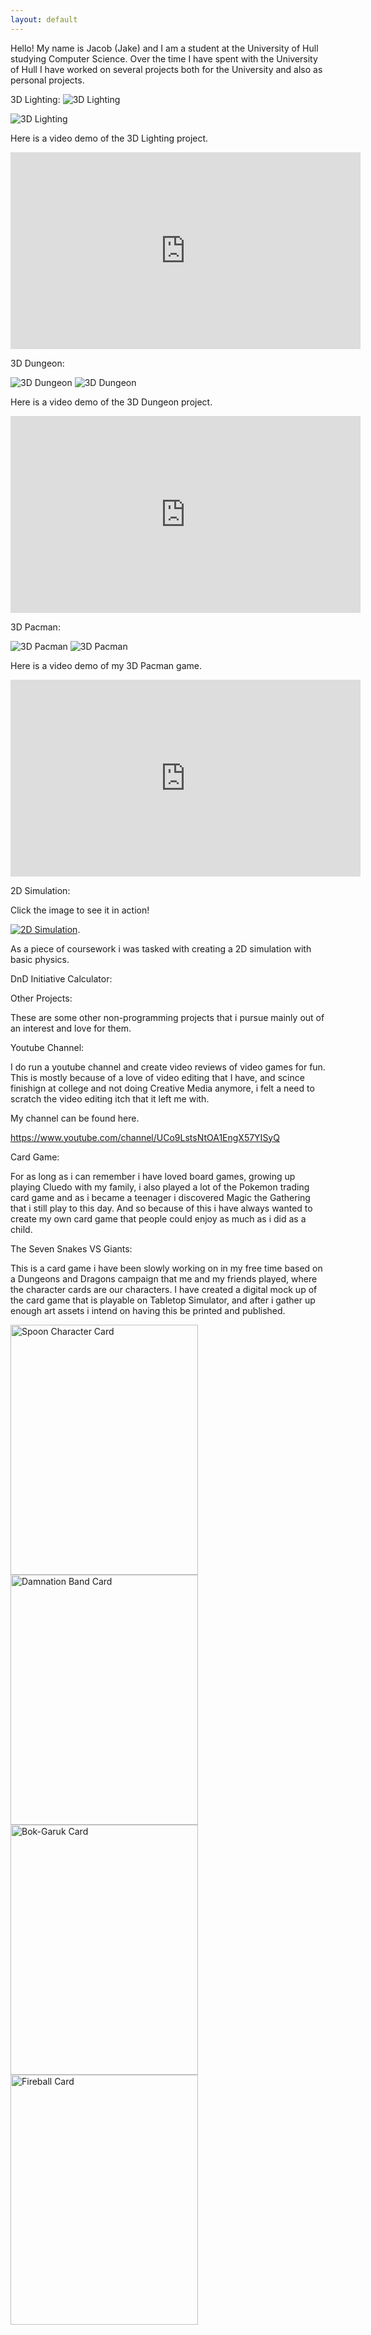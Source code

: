 ```yaml
---
layout: default
---
```


Hello! My name is Jacob (Jake) and I am a student at the University of Hull studying Computer Science.
Over the time I have spent with the University of Hull I have worked on several projects both
for the University and also as personal projects.

3D Lighting:
<img src="images/3DLight1.png" alt="3D Lighting">

<img src="images/3DLight2.png" alt="3D Lighting">

Here is a video demo of the 3D Lighting project.

<iframe width="560" height="315" src="https://www.youtube.com/embed/THPk8BGfypQ" frameborder="0" allow="accelerometer; autoplay; encrypted-media; gyroscope; picture-in-picture" allowfullscreen></iframe>

3D Dungeon:

<img src="images/3DDungeon1.png" alt="3D Dungeon">

<img src="images/3DDungeon2.png" alt="3D Dungeon">

Here is a video demo of the 3D Dungeon project.

<iframe width="560" height="315" src="https://www.youtube.com/embed/AbW8nn6e33g" frameborder="0" allow="accelerometer; autoplay; encrypted-media; gyroscope; picture-in-picture" allowfullscreen></iframe>

3D Pacman:

<img src="images/Pacman1.png" alt="3D Pacman">

<img src="images/Pacman2.png" alt="3D Pacman">

Here is a video demo of my 3D Pacman game.

<iframe width="560" height="315" src="https://www.youtube.com/embed/jwVj4e4HU9E" frameborder="0" allow="accelerometer; autoplay; encrypted-media; gyroscope; picture-in-picture" allowfullscreen></iframe>

2D Simulation:

Click the image to see it in action!

[<img src="images/2D.png" alt="2D Simulation">](./2D/index.html).

As a piece of coursework i was tasked with creating a 2D simulation with basic physics.

DnD Initiative Calculator:

Other Projects:

These are some other non-programming projects that i pursue mainly out of an interest and love for them.

Youtube Channel:

I do run a youtube channel and create video reviews of video games for fun. This is mostly because of a love of video editing that I have,
and scince finishign at college and not doing Creative Media anymore, i felt a need to scratch the video editing itch that it left me with.

My channel can be found here.

https://www.youtube.com/channel/UCo9LstsNtOA1EngX57YISyQ

Card Game:

For as long as i can remember i have loved board games, growing up playing Cluedo with my family, i also played a lot of the Pokemon trading card game
and as i became a teenager i discovered Magic the Gathering that i still play to this day. And so because of this i have always wanted to create my own 
card game that people could enjoy as much as i did as a child.

The Seven Snakes VS Giants:

This is a card game i have been slowly working on in my free time based on a Dungeons and Dragons campaign that me and my friends played, where the character cards
are our characters. I have created a digital mock up of the card game that is playable on Tabletop Simulator, and after i gather up enough art assets i intend on having
this be printed and published.

<img src="images/SpoonCard.png" alt="Spoon Character Card" style="width:300px;height:400px;"> <img src="images/danmation.png" alt="Damnation Band Card" style="width:300px;height:400px;"> <img src="images/bokgaruk.png" alt="Bok-Garuk Card" style="width:300px;height:400px;"> <img src="images/fireball.png" alt="Fireball Card" style="width:300px;height:400px;"> 